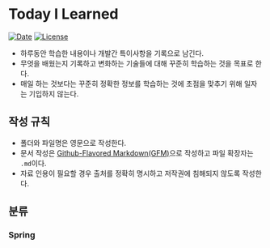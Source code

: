 # Today I Learned

[![Date](https://img.shields.io/badge/date-2018.7.9-blue.svg)]()  [![License](https://img.shields.io/badge/license-MIT-green.svg)](./LICENSE)

* 하루동안 학습한 내용이나 개발간 특이사항을 기록으로 남긴다.
* 무엇을 배웠는지 기록하고 변화하는 기술들에 대해 꾸준히 학습하는 것을 목표로 한다.
* 매일 하는 것보다는 꾸준히 정확한 정보를 학습하는 것에 초점을 맞추기 위해 일자는 기입하지 않는다.



## 작성 규칙

* 폴더와 파일명은 영문으로 작성한다.
* 문서 작성은 [Github-Flavored Markdown(GFM)](https://github.github.com/gfm/)으로 작성하고 파일 확장자는 `.md`이다.
* 자료 인용이 필요할 경우 출처를 정확히 명시하고 저작권에 침해되지 않도록 작성한다.



## 분류
### Spring

